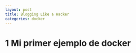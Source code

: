 ```yaml
---
layout: post
title: Blogging Like a Hacker
categories: docker 
---
```


# 1 Mi primer ejemplo de docker

